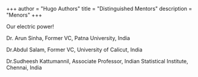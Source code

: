 +++
author = "Hugo Authors"
title = "Distinguished Mentors"
description = "Menors"
+++

Our electric power!
<!--more-->

Dr. Arun Sinha, Former VC, Patna University, India

Dr.Abdul Salam, Former VC, University of Calicut, India

Dr.Sudheesh Kattumannil, Associate Professor, Indian Statistical Institute, Chennai, India

